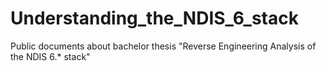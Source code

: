 # Understanding_the_NDIS_6_stack
Public documents about bachelor thesis "Reverse Engineering Analysis of the NDIS 6.* stack"
